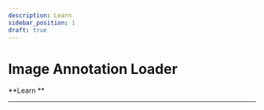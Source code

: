 ```yaml
---
description: Learn 
sidebar_position: 1
draft: true
---
```


# Image Annotation Loader

**Learn **
<hr />
